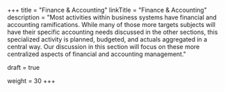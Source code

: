 +++
title = "Finance & Accounting"
linkTitle = "Finance & Accounting"
description = "Most activities within business systems have financial and accounting ramifications.  While many of those more targets subjects will have their specific accounting needs discussed in the other sections, this specialized activity is planned, budgeted, and actuals aggregated in a central way.  Our discussion in this section will focus on these more centralized aspects of financial and accounting management."

draft = true

weight = 30
+++
